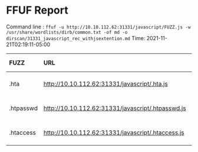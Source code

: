 # FFUF Report

  Command line : `ffuf -u http://10.10.112.62:31331/javascript/FUZZ.js -w /usr/share/wordlists/dirb/common.txt -of md -o dirscan/31331_javascript_rec_withjsextention.md`
  Time: 2021-11-21T02:19:11-05:00

  | FUZZ | URL | Redirectlocation | Position | Status Code | Content Length | Content Words | Content Lines | Content Type | ResultFile |
  | :- | :-- | :--------------- | :---- | :------- | :---------- | :------------- | :------------ | :--------- | :----------- |
  | .hta | http://10.10.112.62:31331/javascript/.hta.js |  | 11 | 403 | 308 | 22 | 12 | text/html; charset=iso-8859-1 |  |
  | .htpasswd | http://10.10.112.62:31331/javascript/.htpasswd.js |  | 13 | 403 | 313 | 22 | 12 | text/html; charset=iso-8859-1 |  |
  | .htaccess | http://10.10.112.62:31331/javascript/.htaccess.js |  | 12 | 403 | 313 | 22 | 12 | text/html; charset=iso-8859-1 |  |
  